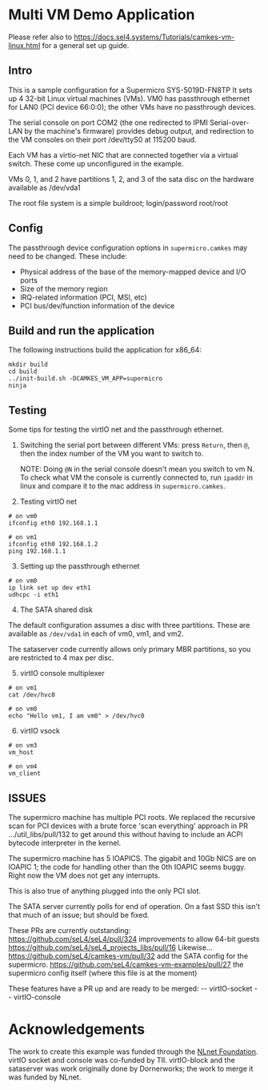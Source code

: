 <!--
  Copyright 2022, UNSW (ABN 57 195 873 179)

  SPDX-License-Identifier: BSD-2-Clause
-->

# Multi VM Demo Application

Please refer also to
https://docs.sel4.systems/Tutorials/camkes-vm-linux.html
for a general set up guide.

## Intro
This is a sample configuration for a Supermicro SYS-5019D-FN8TP
It sets up 4 32-bit Linux virtual machines (VMs).  VM0 has passthrough
ethernet for LAN0 
(PCI device 66:0:0); the other VMs have no passthrough devices.

The serial console on port COM2 (the one redirected to IPMI
Serial-over-LAN by the machine's firmware) provides debug output, and
redirection to the VM consoles on their port /dev/ttyS0 at 115200
baud.

Each VM has a virtio-net NIC that are connected together via a virtual
switch.  These come up unconfigured in the example.

VMs 0, 1, and 2 have partitions 1, 2, and 3 of the sata disc on the
hardware available as /dev/vda1

The root file system is a simple buildroot; login/password root/root


## Config

The passthrough device configuration options in `supermicro.camkes`
may need to be changed. These include:
  - Physical address of the base of the memory-mapped device and I/O ports
  - Size of the memory region
  - IRQ-related information (PCI, MSI, etc)
  - PCI bus/dev/function information of the device

## Build and run the application

The following instructions build the application for x86_64:
```
mkdir build
cd build
../init-build.sh -DCAMKES_VM_APP=supermicro
ninja
```

## Testing

Some tips for testing the virtIO net and the passthrough ethernet.

1. Switching the serial port between different VMs: press `Return`,
   then `@`,  then the index number of the VM you want to switch to.

   NOTE: Doing `@N` in the serial console doesn't mean you switch to vm N.
   To check what VM the console is currently connected to, run `ipaddr` in linux
   and compare it to the mac address in `supermicro.camkes`.

2. Testing virtIO net
```
# on vm0
ifconfig eth0 192.168.1.1

# on vm1
ifconfig eth0 192.168.1.2
ping 192.168.1.1
```

3. Setting up the passthrough ethernet
```
# on vm0
ip link set up dev eth1
udhcpc -i eth1
```

4. The SATA shared disk

The default configuration assumes a disc with three partitions.  These
are available as `/dev/vda1` in each of vm0, vm1, and vm2.

The sataserver code currently allows only primary MBR partitions, so
you are restricted to 4 max per disc.

5. virtIO console multiplexer
```
# on vm1
cat /dev/hvc0

# on vm0
echo "Hello vm1, I am vm0" > /dev/hvc0
```

6. virtIO vsock
```
# on vm3
vm_host

# on vm4
vm_client
```

## ISSUES

The supermicro machine has multiple PCI roots.  We replaced the
recursive scan for PCI devices with a brute force 'scan everything'
approach in PR .../util_libs/pull/132 to get around this without
having to include an ACPI bytecode interpreter in the kernel.

The supermicro machine has 5 IOAPICS.  The gigabit and 10Gb NICS are
on IOAPIC 1; the code for handling other than the 0th IOAPIC seems
buggy.  Right now the VM does not get any interrupts.

This is also true of anything plugged into the only PCI slot.

The SATA server currently polls for end of operation.  On a fast SSD
this isn't that much of an issue; but should be fixed.


These PRs are currently outstanding:
   https://github.com/seL4/seL4/pull/324 improvements to allow 64-bit
   guests
   https://github.com/seL4/seL4_projects_libs/pull/16 Likewise...
   https://github.com/seL4/camkes-vm/pull/32 add the SATA config for
   the supermicro.
   https://github.com/seL4/camkes-vm-examples/pull/27 the supermicro
   config itself (where this file is at the moment)
   
These features have a PR up and are ready to be merged:
  -- virtIO-socket
  -- virtIO-console

# Acknowledgements

The work to create this example was funded through the [NLnet
Foundation](nlnet.nl).  virtIO socket and console was co-funded by
TII.  virtIO-block and the sataserver was work originally done by
Dornerworks; the work to merge it was funded by NLnet.
